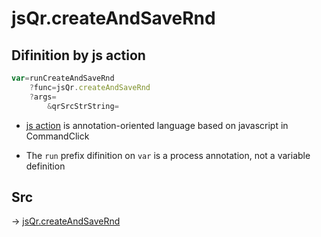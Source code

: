 # jsQr.createAndSaveRnd

## Difinition by js action

```js.js
var=runCreateAndSaveRnd
	?func=jsQr.createAndSaveRnd
	?args=
		&qrSrcStrString=
```

- [js action](#) is annotation-oriented language based on javascript in CommandClick

- The `run` prefix difinition on `var` is a process annotation, not a variable definition

## Src

-> [jsQr.createAndSaveRnd](https://github.com/puutaro/CommandClick/blob/master/app/src/main/java/com/puutaro/commandclick/fragment_lib/terminal_fragment/js_interface/qr/JsQr.kt#L260)


